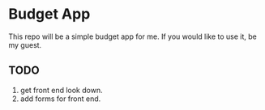 # Budget App

This repo will be a simple budget app for me. If you would like to use it, be my guest. 

## TODO
1. get front end look down.
2. add forms for front end.
